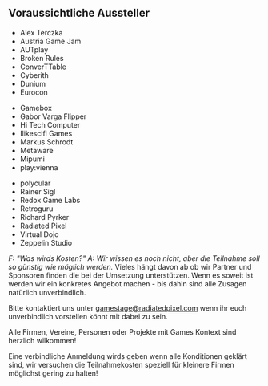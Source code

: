 ## Voraussichtliche Aussteller

<div class="grid">
    <div class="grid__item lap--one-third">
      <ul>
        <li>Alex Terczka</li>
        <li>Austria Game Jam</li>
        <li>AUTplay</li>
        <li>Broken Rules</li>
        <li>ConverTTable</li>
        <li>Cyberith</li>
        <li>Dunium</li>
        <li>Eurocon</li>
      </ul>
    </div><!--
 --><div class="grid__item lap--one-third">
     <ul>
       <li>Gamebox</li>
       <li>Gabor Varga Flipper</li>
       <li>Hi Tech Computer</li>
       <li>Ilikescifi Games</li>
       <li>Markus Schrodt</li>
       <li>Metaware</li>
       <li>Mipumi</li>
       <li>play:vienna</li>
     </ul>
   </div><!--
 --><div class="grid__item lap--one-third">
     <ul>
       <li>polycular</li>
       <li>Rainer Sigl</li>
       <li>Redox Game Labs</li>
       <li>Retroguru</li>
       <li>Richard Pyrker</li>
       <li>Radiated Pixel</li>
       <li>Virtual Dojo</li>
       <li>Zeppelin Studio</li>
     </ul>
   </div>
</div>
<em>F: "Was wirds Kosten?"</em>  
<em>A: Wir wissen es noch nicht, aber die Teilnahme soll so günstig wie möglich werden.</em>   
Vieles hängt davon ab ob wir Partner und Sponsoren finden die bei der Umsetzung unterstützen.  
Wenn es soweit ist werden wir ein konkretes Angebot machen - bis dahin sind alle Zusagen natürlich unverbindlich.



Bitte kontaktiert uns unter [gamestage@radiatedpixel.com](mailto:gamestage@radiatedpixel.com) wenn ihr euch unverbindlich vorstellen könnt mit dabei zu sein.

Alle Firmen, Vereine, Personen oder Projekte mit Games Kontext sind herzlich wilkommen!

Eine verbindliche Anmeldung wirds geben wenn alle Konditionen geklärt sind,
wir versuchen die Teilnahmekosten speziell für kleinere Firmen möglichst gering zu halten!



